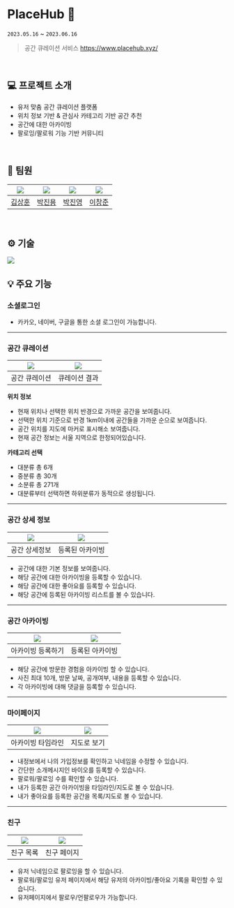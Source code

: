 # PlaceHub 🚩
`2023.05.16` ~ `2023.06.16`
> 공간 큐레이션 서비스
> https://www.placehub.xyz/
<br/>
           
 
## 💻 프로젝트 소개

- 유저 맞춤 공간 큐레이션 플랫폼
- 위치 정보 기반 & 관심사 카테고리 기반 공간 추천
- 공간에 대한 아카이빙
- 팔로잉/팔로워 기능 기반 커뮤니티
<br/>
         

## 🦁 팀원

| [![](https://avatars.githubusercontent.com/u/107348564?v=4)](https://github.com/kgpksh) | [![](https://avatars.githubusercontent.com/u/70837543?v=4)](https://github.com/CatJelly)  | [![](https://avatars.githubusercontent.com/u/94813918?v=4)](https://github.com/jny0) |  [![](https://avatars.githubusercontent.com/u/125889390?v=4)](https://github.com/waimi3169) |  
|:---------------------------------------------------------------------------------------:|:-----------------------------------------------------------------------------------------:|:----------------------------------------------------------------------------------------------------------:|:-----------------------------------------------------------------------------------------------------:|
|                            [김상훈](https://github.com/kgpksh)                             |                            [박진용](https://github.com/CatJelly)                             |                                      [박진영](https://github.com/jny0)                                       |                                    [이창준](https://github.com/waimi3169)                                  |

<br/>

## ⚙️ 기술
![](https://velog.velcdn.com/images/jyp1102/post/c51c33ee-24f4-4d48-b9ae-bf4af8cc3dfa/image.png)
<br/>

## 💡 주요 기능

### 소셜로그인
- 카카오, 네이버, 구글을 통한 소셜 로그인이 가능합니다.
---

### 공간 큐레이션

| ![](https://velog.velcdn.com/images/jyp1102/post/13c32788-e66a-4ce1-aeae-0fff18b263c2/image.png) | ![](https://velog.velcdn.com/images/jyp1102/post/0c3bf0e1-c2bd-42b7-a578-0175df59005e/image.png) | 
|:------------------------------------------------------------------------------------------------:|:------------------------------------------------------------------------------------------------:|
|                                             공간 큐레이션                                              |                                             큐레이션 결과                                              |

**위치 정보**
- 현재 위치나 선택한 위치 반경으로 가까운 공간을 보여줍니다.
- 선택한 위치 기준으로 반경 1km이내에 공간들을 가까운 순으로 보여줍니다.
- 공간 위치를 지도에 마커로 표시해소 보여줍니다.
- 현재 공간 정보는 서울 지역으로 한정되어있습니다.

**카테고리 선택**
- 대분류 총 6개
- 중분류 총 30개
- 소분류 총 271개
- 대분류부터 선택하면 하위분류가 동적으로 생성됩니다.

---
### 공간 상세 정보

| ![](https://velog.velcdn.com/images/jyp1102/post/b6c42a25-725a-426d-bc15-1d8b61c4aea6/image.png) | ![](https://velog.velcdn.com/images/jyp1102/post/9b77e445-d694-4dee-b679-b33663f5c0f9/image.png) | 
|:------------------------------------------------------------------------------------------------:|:------------------------------------------------------------------------------------------------:|
|                                             공간 상세정보                                              |                                             등록된 아카이빙                                             |

- 공간에 대한 기본 정보를 보여줍니다.
- 해당 공간에 대한 아카이빙을 등록할 수 있습니다.
- 해당 공간에 대한 좋아요를 등록할 수 있습니다.
- 해당 공간에 등록된 아카이빙 리스트를 볼 수 있습니다.
---
### 공간 아카이빙

| ![](https://velog.velcdn.com/images/jyp1102/post/573d0ff0-973c-448c-9f76-b35a8de614e0/image.png) | ![](https://velog.velcdn.com/images/jyp1102/post/515ef3be-cfc9-4132-9e04-27f0826ccd4f/image.png) | 
|:------------------------------------------------------------------------------------------------:|:------------------------------------------------------------------------------------------------:|
|                                         아카이빙 등록하기                                          |                                             등록된 아카이빙                                            |

- 해당 공간에 방문한 경험을 아카이빙 할 수 있습니다.
- 사진 최대 10개, 방문 날짜, 공개여부, 내용을 등록할 수 있습니다.
- 각 아카이빙에 대해 댓글을 등록할 수 있습니다.
---
### 마이페이지

| ![](https://velog.velcdn.com/images/jyp1102/post/83028711-8748-435e-a5ef-76f016419fc5/image.png) | ![](https://velog.velcdn.com/images/jyp1102/post/278168e3-1d47-4c94-b284-cb92def21cd4/image.png) | 
|:------------------------------------------------------------------------------------------------:|:------------------------------------------------------------------------------------------------:|
|                                            아카이빙 타임라인                                             |                                              지도로 보기                                              |

- 내정보에서 나의 가입정보를 확인하고 닉네임을 수정할 수 있습니다.
- 간단한 소개메시지인 바이오를 등록할 수 있습니다.
- 팔로워/팔로잉 수를 확인할 수 있습니다.
- 내가 등록한 공간 아카이빙을 타임라인/지도로 볼 수 있습니다.
- 내가 좋아요를 등록한 공간을 목록/지도로 볼 수 있습니다.
---
### 친구
| ![](https://velog.velcdn.com/images/jyp1102/post/6ce7969a-3f32-4933-85b4-3aab4358edd9/image.png) | ![](https://velog.velcdn.com/images/jyp1102/post/9911b562-5f96-465a-a5c9-261296a56bfd/image.png) | 
|:------------------------------------------------------------------------------------------------:|:------------------------------------------------------------------------------------------------:|
|                                              친구 목록                                               |                                              친구 페이지                                              |

- 유저 닉네임으로 팔로잉을 할 수 있습니다.
- 팔로워/팔로잉 유저 페이지에서 해당 유저의 아카이빙/좋아요 기록을 확인할 수 있습니다.
- 유저페이지에서 팔로우/언팔로우가 가능합니다.
